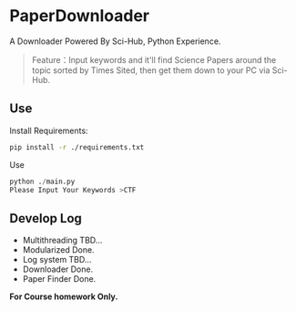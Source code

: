 # PaperDownloader
A Downloader Powered By Sci-Hub, Python Experience.

> Feature：Input keywords and it'll find Science Papers around the topic sorted by Times Sited, then get them down to your PC via Sci-Hub.

## Use

Install Requirements:

```bash
pip install -r ./requirements.txt
```

Use

```python
python ./main.py
Please Input Your Keywords >CTF
```

## Develop Log

- Multithreading        TBD...
- Modularized           Done.
- Log system            TBD...
- Downloader            Done.
- Paper Finder          Done.



**For Course homework Only.**
